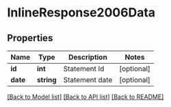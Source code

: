 # InlineResponse2006Data

## Properties
Name | Type | Description | Notes
------------ | ------------- | ------------- | -------------
**id** | **int** | Statement Id | [optional] 
**date** | **string** | Statement date | [optional] 

[[Back to Model list]](../README.md#documentation-for-models) [[Back to API list]](../README.md#documentation-for-api-endpoints) [[Back to README]](../README.md)

